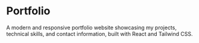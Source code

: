# Portfolio
A modern and responsive portfolio website showcasing my projects, technical skills, and contact information, built with React and Tailwind CSS.
